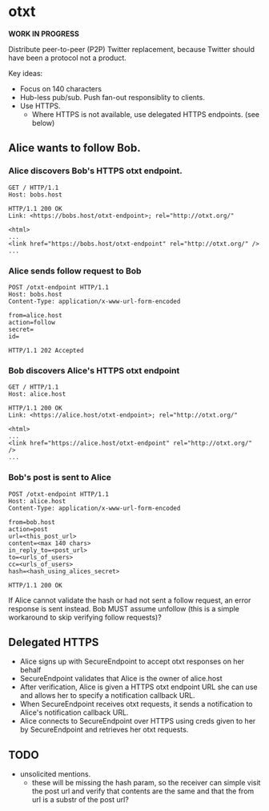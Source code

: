 # otxt

__WORK IN PROGRESS__

Distribute peer-to-peer (P2P) Twitter replacement, because Twitter should have been a protocol not a product.

Key ideas:
* Focus on 140 characters
* Hub-less pub/sub. Push fan-out responsiblity to clients.
* Use HTTPS.
    * Where HTTPS is not available, use delegated HTTPS endpoints. (see below)
 

## Alice wants to follow Bob.

### Alice discovers Bob's HTTPS otxt endpoint.

```http
GET / HTTP/1.1
Host: bobs.host
```

```http
HTTP/1.1 200 OK
Link: <https://bobs.host/otxt-endpoint>; rel="http://otxt.org/"

<html>
...
<link href="https://bobs.host/otxt-endpoint" rel="http://otxt.org/" />
...
```


### Alice sends follow request to Bob

```http
POST /otxt-endpoint HTTP/1.1
Host: bobs.host
Content-Type: application/x-www-url-form-encoded

from=alice.host
action=follow
secret=
id=
```

```http
HTTP/1.1 202 Accepted
```


### Bob discovers Alice's HTTPS otxt endpoint


```http
GET / HTTP/1.1
Host: alice.host
```

```http
HTTP/1.1 200 OK
Link: <https://alice.host/otxt-endpoint>; rel="http://otxt.org/"

<html>
...
<link href="https://alice.host/otxt-endpoint" rel="http://otxt.org/" />
...
```


### Bob's post is sent to Alice

```http
POST /otxt-endpoint HTTP/1.1
Host: alice.host
Content-Type: application/x-www-url-form-encoded

from=bob.host
action=post
url=<this_post_url>
content=<max 140 chars>
in_reply_to=<post_url>
to=<urls_of_users>
cc=<urls_of_users>
hash=<hash_using_alices_secret>
```

```http
HTTP/1.1 200 OK
```

If Alice cannot validate the hash or had not sent a follow request, an error response is sent instead. Bob MUST assume unfollow (this is a simple workaround to skip verifying follow requests)?


## Delegated HTTPS

* Alice signs up with SecureEndpoint to accept otxt responses on her behalf
* SecureEndpoint validates that Alice is the owner of alice.host
* After verification, Alice is given a HTTPS otxt endpoint URL she can use and allows her to specify a notification callback URL.
* When SecureEndpoint receives otxt requests, it sends a notification to Alice's notification callback URL.
* Alice connects to SecureEndpoint over HTTPS using creds given to her by SecureEndpoint and retrieves her otxt requests. 

## TODO
* unsolicited mentions.
    * these will be missing the hash param, so the receiver can simple visit the post url and verify that contents are the same and that the from url is a substr of the post url?